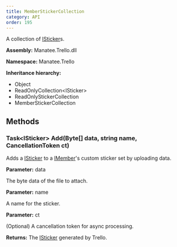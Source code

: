 ```yaml
---
title: MemberStickerCollection
category: API
order: 195
---
```


A collection of [ISticker](../ISticker#isticker)s.

**Assembly:** Manatee.Trello.dll

**Namespace:** Manatee.Trello

**Inheritance hierarchy:**

- Object
- ReadOnlyCollection&lt;ISticker&gt;
- ReadOnlyStickerCollection
- MemberStickerCollection

## Methods

### Task&lt;ISticker&gt; Add(Byte[] data, string name, CancellationToken ct)

Adds a [ISticker](../ISticker#isticker) to a [IMember](../IMember#imember)&#39;s custom sticker set by uploading data.

**Parameter:** data

The byte data of the file to attach.

**Parameter:** name

A name for the sticker.

**Parameter:** ct

(Optional) A cancellation token for async processing.

**Returns:** The [ISticker](../ISticker#isticker) generated by Trello.

